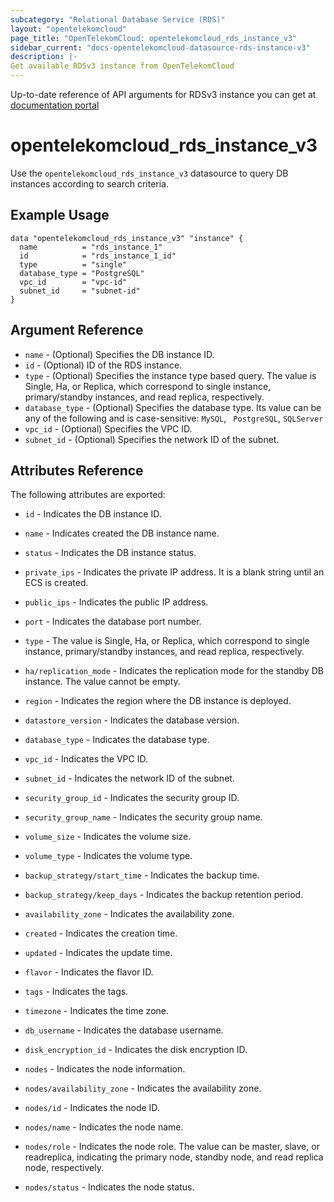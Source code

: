 ```yaml
---
subcategory: "Relational Database Service (RDS)"
layout: "opentelekomcloud"
page_title: "OpenTelekomCloud: opentelekomcloud_rds_instance_v3"
sidebar_current: "docs-opentelekomcloud-datasource-rds-instance-v3"
description: |-
Get available RDSv3 instance from OpenTelekomCloud
---
```


Up-to-date reference of API arguments for RDSv3 instance you can get at
[documentation portal](https://docs.otc.t-systems.com/relational-database-service/api-ref/api_v3_recommended/db_instance_management/querying_details_about_db_instances.html#rds-01-0004)

# opentelekomcloud_rds_instance_v3

Use the `opentelekomcloud_rds_instance_v3` datasource to query DB instances according to search criteria.

## Example Usage

```hcl
data "opentelekomcloud_rds_instance_v3" "instance" {
  name          = "rds_instance_1"
  id            = "rds_instance_1_id"
  type          = "single"
  database_type = "PostgreSQL"
  vpc_id        = "vpc-id"
  subnet_id     = "subnet-id"
}
```

## Argument Reference

* `name` - (Optional) Specifies the DB instance ID.
* `id` - (Optional) ID of the RDS instance.
* `type` - (Optional) Specifies the instance type based query.
           The value is Single, Ha, or Replica, which correspond to single instance,
           primary/standby instances, and read replica, respectively.
* `database_type` - (Optional) Specifies the database type.
                    Its value can be any of the following and is case-sensitive:
                    `MySQL`, ` PostgreSQL`, `SQLServer`
* `vpc_id` - (Optional) Specifies the VPC ID.
* `subnet_id` - (Optional) Specifies the network ID of the subnet.


## Attributes Reference

The following attributes are exported:

* `id` - Indicates the DB instance ID.

* `name` - Indicates created the DB instance name.

* `status` - Indicates the DB instance status.

* `private_ips` - Indicates the private IP address. It is a blank string until an ECS is created.

* `public_ips` - Indicates the public IP address.

* `port` - Indicates the database port number.

* `type` - The value is Single, Ha, or Replica, which correspond to single instance,
           primary/standby instances, and read replica, respectively.

* `ha/replication_mode` - Indicates the replication mode for the standby DB instance.
                          The value cannot be empty.

* `region` - Indicates the region where the DB instance is deployed.

* `datastore_version` - Indicates the database version.

* `database_type` - Indicates the database type.

* `vpc_id` - Indicates the VPC ID.

* `subnet_id` - Indicates the network ID of the subnet.

* `security_group_id` - Indicates the security group ID.

* `security_group_name` - Indicates the security group name.

* `volume_size` - Indicates the volume size.

* `volume_type` - Indicates the volume type.

* `backup_strategy/start_time` - Indicates the backup time.

* `backup_strategy/keep_days` - Indicates the backup retention period.

* `availability_zone` - Indicates the availability zone.

* `created` - Indicates the creation time.

* `updated` - Indicates the update time.

* `flavor` - Indicates the flavor ID.

* `tags` - Indicates the tags.

* `timezone` - Indicates the time zone.

* `db_username` - Indicates the database username.

* `disk_encryption_id` - Indicates the disk encryption ID.

* `nodes` - Indicates the node information.

* `nodes/availability_zone` - Indicates the availability zone.

* `nodes/id` - Indicates the node ID.

* `nodes/name` - Indicates the node name.

* `nodes/role` - Indicates the node role.
                 The value can be master, slave, or readreplica, indicating the primary node,
                 standby node, and read replica node, respectively.

* `nodes/status` - Indicates the node status.

